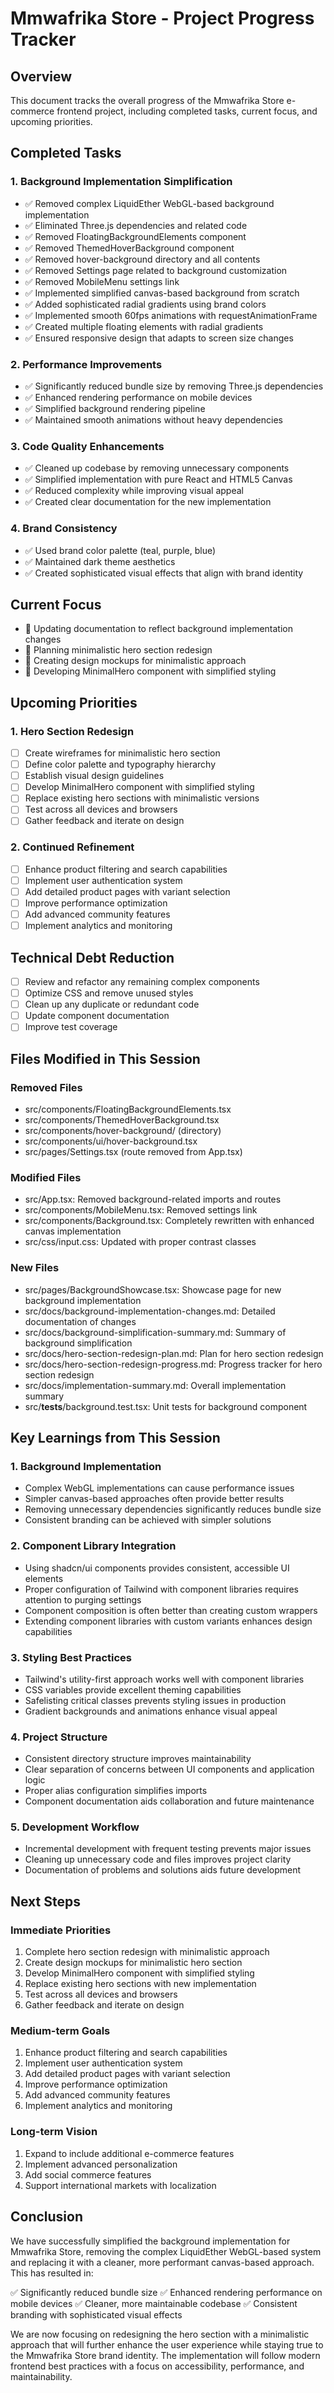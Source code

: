 # Mmwafrika Store - Project Progress Tracker

## Overview
This document tracks the overall progress of the Mmwafrika Store e-commerce frontend project, including completed tasks, current focus, and upcoming priorities.

## Completed Tasks

### 1. Background Implementation Simplification
- ✅ Removed complex LiquidEther WebGL-based background implementation
- ✅ Eliminated Three.js dependencies and related code
- ✅ Removed FloatingBackgroundElements component
- ✅ Removed ThemedHoverBackground component
- ✅ Removed hover-background directory and all contents
- ✅ Removed Settings page related to background customization
- ✅ Removed MobileMenu settings link
- ✅ Implemented simplified canvas-based background from scratch
- ✅ Added sophisticated radial gradients using brand colors
- ✅ Implemented smooth 60fps animations with requestAnimationFrame
- ✅ Created multiple floating elements with radial gradients
- ✅ Ensured responsive design that adapts to screen size changes

### 2. Performance Improvements
- ✅ Significantly reduced bundle size by removing Three.js dependencies
- ✅ Enhanced rendering performance on mobile devices
- ✅ Simplified background rendering pipeline
- ✅ Maintained smooth animations without heavy dependencies

### 3. Code Quality Enhancements
- ✅ Cleaned up codebase by removing unnecessary components
- ✅ Simplified implementation with pure React and HTML5 Canvas
- ✅ Reduced complexity while improving visual appeal
- ✅ Created clear documentation for the new implementation

### 4. Brand Consistency
- ✅ Used brand color palette (teal, purple, blue)
- ✅ Maintained dark theme aesthetics
- ✅ Created sophisticated visual effects that align with brand identity

## Current Focus
- 🔧 Updating documentation to reflect background implementation changes
- 🔧 Planning minimalistic hero section redesign
- 🔧 Creating design mockups for minimalistic approach
- 🔧 Developing MinimalHero component with simplified styling

## Upcoming Priorities

### 1. Hero Section Redesign
- [ ] Create wireframes for minimalistic hero section
- [ ] Define color palette and typography hierarchy
- [ ] Establish visual design guidelines
- [ ] Develop MinimalHero component with simplified styling
- [ ] Replace existing hero sections with minimalistic versions
- [ ] Test across all devices and browsers
- [ ] Gather feedback and iterate on design

### 2. Continued Refinement
- [ ] Enhance product filtering and search capabilities
- [ ] Implement user authentication system
- [ ] Add detailed product pages with variant selection
- [ ] Improve performance optimization
- [ ] Add advanced community features
- [ ] Implement analytics and monitoring

## Technical Debt Reduction
- [ ] Review and refactor any remaining complex components
- [ ] Optimize CSS and remove unused styles
- [ ] Clean up any duplicate or redundant code
- [ ] Update component documentation
- [ ] Improve test coverage

## Files Modified in This Session

### Removed Files
- src/components/FloatingBackgroundElements.tsx
- src/components/ThemedHoverBackground.tsx
- src/components/hover-background/ (directory)
- src/components/ui/hover-background.tsx
- src/pages/Settings.tsx (route removed from App.tsx)

### Modified Files
- src/App.tsx: Removed background-related imports and routes
- src/components/MobileMenu.tsx: Removed settings link
- src/components/Background.tsx: Completely rewritten with enhanced canvas implementation
- src/css/input.css: Updated with proper contrast classes

### New Files
- src/pages/BackgroundShowcase.tsx: Showcase page for new background implementation
- src/docs/background-implementation-changes.md: Detailed documentation of changes
- src/docs/background-simplification-summary.md: Summary of background simplification
- src/docs/hero-section-redesign-plan.md: Plan for hero section redesign
- src/docs/hero-section-redesign-progress.md: Progress tracker for hero section redesign
- src/docs/implementation-summary.md: Overall implementation summary
- src/__tests__/background.test.tsx: Unit tests for background component

## Key Learnings from This Session

### 1. Background Implementation
- Complex WebGL implementations can cause performance issues
- Simpler canvas-based approaches often provide better results
- Removing unnecessary dependencies significantly reduces bundle size
- Consistent branding can be achieved with simpler solutions

### 2. Component Library Integration
- Using shadcn/ui components provides consistent, accessible UI elements
- Proper configuration of Tailwind with component libraries requires attention to purging settings
- Component composition is often better than creating custom wrappers
- Extending component libraries with custom variants enhances design capabilities

### 3. Styling Best Practices
- Tailwind's utility-first approach works well with component libraries
- CSS variables provide excellent theming capabilities
- Safelisting critical classes prevents styling issues in production
- Gradient backgrounds and animations enhance visual appeal

### 4. Project Structure
- Consistent directory structure improves maintainability
- Clear separation of concerns between UI components and application logic
- Proper alias configuration simplifies imports
- Component documentation aids collaboration and future maintenance

### 5. Development Workflow
- Incremental development with frequent testing prevents major issues
- Cleaning up unnecessary code and files improves project clarity
- Documentation of problems and solutions aids future development

## Next Steps

### Immediate Priorities
1. Complete hero section redesign with minimalistic approach
2. Create design mockups for minimalistic hero section
3. Develop MinimalHero component with simplified styling
4. Replace existing hero sections with new implementation
5. Test across all devices and browsers
6. Gather feedback and iterate on design

### Medium-term Goals
1. Enhance product filtering and search capabilities
2. Implement user authentication system
3. Add detailed product pages with variant selection
4. Improve performance optimization
5. Add advanced community features
6. Implement analytics and monitoring

### Long-term Vision
1. Expand to include additional e-commerce features
2. Implement advanced personalization
3. Add social commerce features
4. Support international markets with localization

## Conclusion

We have successfully simplified the background implementation for Mmwafrika Store, removing the complex LiquidEther WebGL-based system and replacing it with a cleaner, more performant canvas-based approach. This has resulted in:

✅ Significantly reduced bundle size
✅ Enhanced rendering performance on mobile devices
✅ Cleaner, more maintainable codebase
✅ Consistent branding with sophisticated visual effects

We are now focusing on redesigning the hero section with a minimalistic approach that will further enhance the user experience while staying true to the Mmwafrika Store brand identity. The implementation will follow modern frontend best practices with a focus on accessibility, performance, and maintainability.